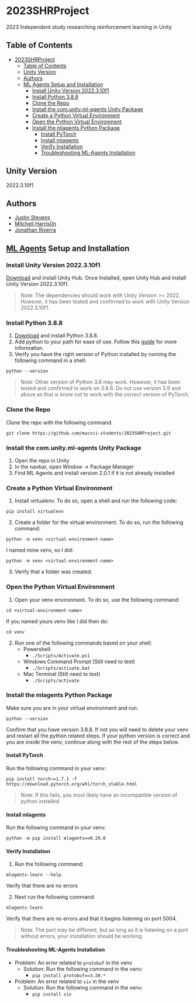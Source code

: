 # 2023SHRProject
2023 Independent study researching reinforcement learning in Unity

## Table of Contents

- [2023SHRProject](#2023shrproject)
  - [Table of Contents](#table-of-contents)
  - [Unity Version](#unity-version)
  - [Authors](#authors)
  - [ML Agents Setup and Installation](#ml-agents-setup-and-installation)
    - [Install Unity Version 2022.3.10f1](#install-unity-version-2022310f1)
    - [Install Python 3.8.8](#install-python-388)
    - [Clone the Repo](#clone-the-repo)
    - [Install the com.unity.ml-agents Unity Package](#install-the-comunityml-agents-unity-package)
    - [Create a Python Virtual Environment](#create-a-python-virtual-environment)
    - [Open the Python Virtual Environment](#open-the-python-virtual-environment)
    - [Install the mlagents Python Package](#install-the-mlagents-python-package)
      - [Install PyTorch](#install-pytorch)
      - [Install mlagents](#install-mlagents)
      - [Verify Installation](#verify-installation)
      - [Troubleshooting ML-Agents Installation](#troubleshooting-ml-agents-installation)

## Unity Version
2022.3.10f1

## Authors
- [Justin Stevens](https://github.com/JSteve0)
- [Mitchell Harris0n](https://github.com/mharrison7787)
- [Jonathan Riverra](https://github.com/jjriver1)

## [ML Agents](https://unity.com/products/machine-learning-agents) Setup and Installation

### Install Unity Version 2022.3.10f1
[Download](https://unity.com/download) and install Unity Hub. Once Installed, open Unity Hub and install Unity Version 2022.3.10f1.

> Note: The dependencies should work with Unity Version >= 2022. However, it has been tested and confirmed to work with Unity Version 2022.3.10f1.

### Install Python 3.8.8
1. [Download](https://www.python.org/downloads/release/python-388/) and install Python 3.8.8. 
2. Add python to your path for ease of use. Follow this [guide](https://realpython.com/add-python-to-path/) for more information.
3. Verify you have the right version of Python installed by running the following command in a shell:
```
python --version
```

> Note: Other version of Python 3.8 may work. However, it has been tested and confirmed to work on 3.8.8. 
> Do not use version 3.9 and above as that is know not to work with the correct version of PyTorch.

### Clone the Repo
Clone the repo with the following command
```
git clone https://github.com/mucsci-students/2023SHRProject.git
```

### Install the com.unity.ml-agents Unity Package
1. Open the repo in Unity
2. In the navbar, open Window -> Package Manager
3. Find ML Agents and install version 2.0.1 if it is not already installed

### Create a Python Virtual Environment
1. Install virtualenv. To do so, open a shell and run the following code:
```
pip install virtualenv
```
2. Create a folder for the virtual environment. To do so, run the following command:
```
python -m venv <virtual-environment-name>
```
I named mine venv, so I did:
```
python -m venv <virtual-environment-name>
```
3. Verify that a <virtual-environment-name> folder was created.

### Open the Python Virtual Environment
1. Open your venv environment. To do so, use the following command:
```
cd <virtual-environment-name>
```
If you named yours venv like I did then do:
```
cd venv
```
2. Run one of the following commands based on your shell:
    - Powershell:
      - ```./Scripts/Activate.ps1```
    - Windows Command Prompt (Still need to test)
      - ```./Scripts/activate.bat```
    - Mac Terminal (Still need to test)
      - ```./Scripts/activate```

### Install the mlagents Python Package
Make sure you are in your virtual environment and run:
```
python --version
```
Confirm that you have version 3.8.8. If not you will need to delete your venv and restart all the python related steps. If your python version is correct and you are inside the venv, continue along with the rest of the steps below.

#### Install PyTorch
Run the following command in your venv:
```
pip install torch~=1.7.1 -f https://download.pytorch.org/whl/torch_stable.html
```
> Note: If this fails, you most likely have an incompatible version of python installed

#### Install mlagents
Run the following command in your venv:
```
python -m pip install mlagents==0.29.0
```

#### Verify Installation
1. Run the following command:
```
mlagents-learn --help
```
Verify that there are no errors

2. Next run the following command:
```
mlagents-learn
```
Verify that there are no errors and that it begins listening on port 5004.

> Note: The port may be different, but as long as it is listening on a port without errors, your installation should be working.

#### Troubleshooting ML-Agents Installation
- Problem: An error related to `protobuf` in the venv
  - Solution: Run the following command in the venv:
    - ```pip install protobuf==3.20.*```
- Problem: An error related to `six` in the venv
  - Solution: Run the following command in the venv:
    - ```pip install six```
